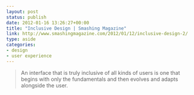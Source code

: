 ```yaml
---
layout: post
status: publish
date: 2012-01-16 13:26:27+00:00
title: "Inclusive Design | Smashing Magazine"
link: http://www.smashingmagazine.com/2012/01/12/inclusive-design-2/
type: aside
categories:
- design
- user experience
---
```

> An interface that is truly inclusive of all kinds of users is one that begins with only the fundamentals and then evolves and adapts alongside the user.